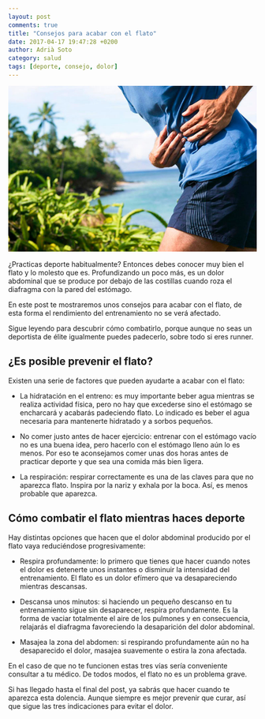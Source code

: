 ```yaml
---
layout: post
comments: true
title: "Consejos para acabar con el flato"
date: 2017-04-17 19:47:28 +0200
author: Adrià Soto
category: salud
tags: [deporte, consejo, dolor]
---
```

![Flato](/assets/flato.jpg)

¿Practicas deporte habitualmente? Entonces debes conocer muy bien el flato y lo molesto que es. 
Profundizando un poco más, es un dolor abdominal que se produce por debajo de las costillas 
cuando roza el diafragma con la pared del estómago.

En este post te mostraremos unos consejos para acabar con el flato, de esta forma el rendimiento 
del entrenamiento no se verá afectado.

<!--excerpt-->

Sigue leyendo para descubrir cómo combatirlo, porque aunque no seas un deportista de élite 
igualmente puedes padecerlo, sobre todo si eres runner.


## ¿Es posible prevenir el flato?

Existen una serie de factores que pueden ayudarte a acabar con el flato:

* La hidratación en el entreno: es muy importante beber agua mientras se realiza actividad física, 
pero no hay que excederse sino el estómago se encharcará y acabarás padeciendo flato. Lo indicado 
es beber el agua necesaria para mantenerte hidratado y a sorbos pequeños.

* No comer justo antes de hacer ejercicio: entrenar con el estómago vacío no es una buena idea, 
pero hacerlo con el estómago lleno aún lo es menos. Por eso te aconsejamos comer unas dos horas 
antes de practicar deporte y que sea una comida más bien ligera.

* La respiración: respirar correctamente es una de las claves para que no aparezca flato. Inspira 
por la nariz y exhala por la boca. Así, es menos probable que aparezca.

## Cómo combatir el flato mientras haces deporte

Hay distintas opciones que hacen que el dolor abdominal producido por el flato vaya reduciéndose 
progresivamente:

* Respira profundamente: lo primero que tienes que hacer cuando notes el dolor es detenerte unos 
instantes o disminuir la intensidad del entrenamiento. El flato es un dolor efímero que va 
desapareciendo mientras descansas.

* Descansa unos minutos: si haciendo un pequeño descanso en tu entrenamiento sigue sin desaparecer, 
respira profundamente. Es la forma de vaciar totalmente el aire de los pulmones y en consecuencia, 
relajarás el diafragma favoreciendo la desaparición del dolor abdominal.

* Masajea la zona del abdomen: si respirando profundamente aún no ha desaparecido el dolor, masajea 
suavemente o estira la zona afectada.

En el caso de que no te funcionen estas tres vías sería conveniente consultar a tu médico. De todos 
modos, el flato no es un problema grave.

Si has llegado hasta el final del post, ya sabrás que hacer cuando te aparezca esta dolencia. Aunque 
siempre es mejor prevenir que curar, así que sigue las tres indicaciones para evitar el dolor.

